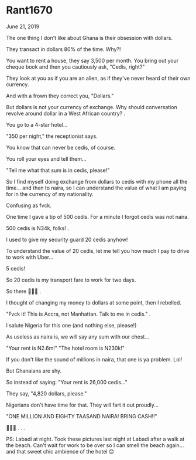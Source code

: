 # Rant1670


June 21, 2019

The one thing I don't like about Ghana is their obsession with dollars.

They transact in dollars 80% of the time. Why?!

You want to rent a house, they say 3,500 per month. 
You bring out your cheque book and then you cautiously ask, "Cedis, right?"

They look at you as if you are an alien, as if they've never heard of their own currency.

And with a frown they correct you, "Dollars."

But dollars is not your currency of exchange. Why should conversation revolve around dollar in a West African country?
.

You go to a 4-star hotel...

"350 per night," the receptionist says.

You know that can never be cedis, of course.

You roll your eyes and tell them...

"Tell me what that sum is in cedis, please!"

So I find myself doing exchange from dollars to cedis with my phone all the time... and then to naira, so I can understand the value of what I am paying for in the currency of my nationality.

Confusing as fvck.

One time I gave a tip of 500 cedis. For a minute I forgot cedis was not naira. 

500 cedis is N34k, folks!
.

I used to give my security guard 20 cedis anyhow!

To understand the value of 20 cedis, let me tell you how much I pay to drive to work with Uber...

5 cedis!

So 20 cedis is my transport fare to work for two days. 

So there 🤷🏽‍♀️
.

I thought of changing my money to dollars at some point, then I rebelled.

"Fvck it! This is Accra, not Manhattan. Talk to me in cedis."
.

I salute Nigeria for this one (and nothing else, please!)

As useless as naira is, we will say any sum with our chest...

"Your rent is N2.6m!"
"The hotel room is N230k!"

If you don't like the sound of millions in naira, that one is ya problem. Lol!

But Ghanaians are shy. 

So instead of saying: "Your rent is 26,000 cedis..."

They say, "4,820 dollars, please."

Nigerians don't have time for that. They will fart it out proudly...

"ONE MILLION AND EIGHTY TAASAND NAIRA! BRING CASH!!"

🤣🤣🤣
.
.
.

PS: Labadi at night. Took these pictures last night at Labadi after a walk at the beach. Can't wait for work to be over so I can smell the beach again... and that sweet chic ambience of the hotel 😊